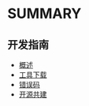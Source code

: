 # SUMMARY

## 开发指南
* [概述](DevelopGuide.md)
* [工具下载](DevTools.md)
* [错误码](ErrorCodeIndex.md)
* [开源共建](GithubContributorGuide.md)